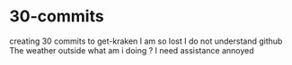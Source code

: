# 30-commits
creating 30 commits to get-kraken
I am so lost
I do not understand github
The weather outside
what am i doing ?
I need assistance
annoyed
